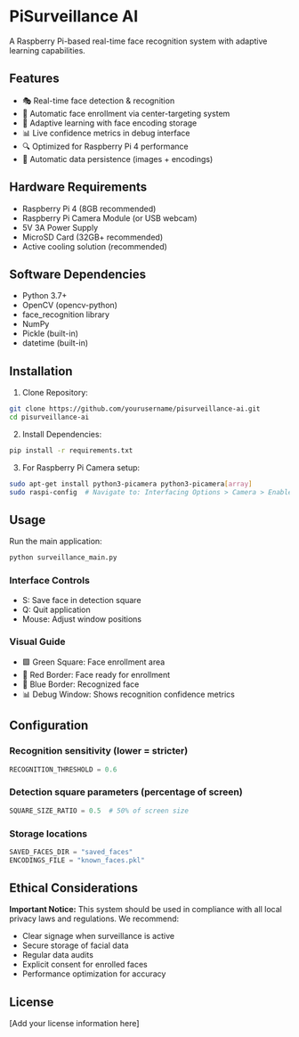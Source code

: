 # PiSurveillance AI

A Raspberry Pi-based real-time face recognition system with adaptive learning capabilities.

## Features

* 🎭 Real-time face detection & recognition
* 📸 Automatic face enrollment via center-targeting system
* 🧠 Adaptive learning with face encoding storage
* 📊 Live confidence metrics in debug interface
* 🔍 Optimized for Raspberry Pi 4 performance
* 📁 Automatic data persistence (images + encodings)

## Hardware Requirements

* Raspberry Pi 4 (8GB recommended)
* Raspberry Pi Camera Module (or USB webcam)
* 5V 3A Power Supply
* MicroSD Card (32GB+ recommended)
* Active cooling solution (recommended)

## Software Dependencies

* Python 3.7+
* OpenCV (opencv-python)
* face_recognition library
* NumPy
* Pickle (built-in)
* datetime (built-in)

## Installation

1. Clone Repository:
```bash
git clone https://github.com/yourusername/pisurveillance-ai.git
cd pisurveillance-ai
```

2. Install Dependencies:
```bash
pip install -r requirements.txt
```

3. For Raspberry Pi Camera setup:
```bash
sudo apt-get install python3-picamera python3-picamera[array]
sudo raspi-config  # Navigate to: Interfacing Options > Camera > Enable Usage
```

## Usage

Run the main application:
```bash
python surveillance_main.py
```

### Interface Controls
* S: Save face in detection square
* Q: Quit application
* Mouse: Adjust window positions

### Visual Guide
* 🟩 Green Square: Face enrollment area
* 🔴 Red Border: Face ready for enrollment
* 🔵 Blue Border: Recognized face
* 📊 Debug Window: Shows recognition confidence metrics

## Configuration

### Recognition sensitivity (lower = stricter)
```python
RECOGNITION_THRESHOLD = 0.6
```

### Detection square parameters (percentage of screen)
```python
SQUARE_SIZE_RATIO = 0.5  # 50% of screen size
```

### Storage locations
```python
SAVED_FACES_DIR = "saved_faces"
ENCODINGS_FILE = "known_faces.pkl"
```

## Ethical Considerations

**Important Notice:** This system should be used in compliance with all local privacy laws and regulations. We recommend:
* Clear signage when surveillance is active
* Secure storage of facial data
* Regular data audits
* Explicit consent for enrolled faces
* Performance optimization for accuracy

## License

[Add your license information here]

